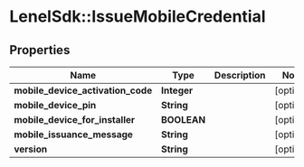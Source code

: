 # LenelSdk::IssueMobileCredential

## Properties
Name | Type | Description | Notes
------------ | ------------- | ------------- | -------------
**mobile_device_activation_code** | **Integer** |  | [optional] 
**mobile_device_pin** | **String** |  | [optional] 
**mobile_device_for_installer** | **BOOLEAN** |  | [optional] 
**mobile_issuance_message** | **String** |  | [optional] 
**version** | **String** |  | [optional] 

